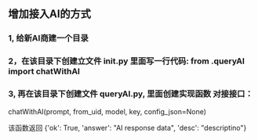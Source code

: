 ## 增加接入AI的方式
### 1, 给新AI商建一个目录
### 2，在该目录下创建立文件 __init__.py  里面写一行代码: from .queryAI import chatWithAI
### 3, 再在该目录下创建文件 queryAI.py, 里面创建实现函数 对接接口：

  chatWithAI(prompt, from_uid, model, key, config_json=None)

  该函数返回 {'ok': True, 'answer': "AI response data", 'desc': "descriptino"}
